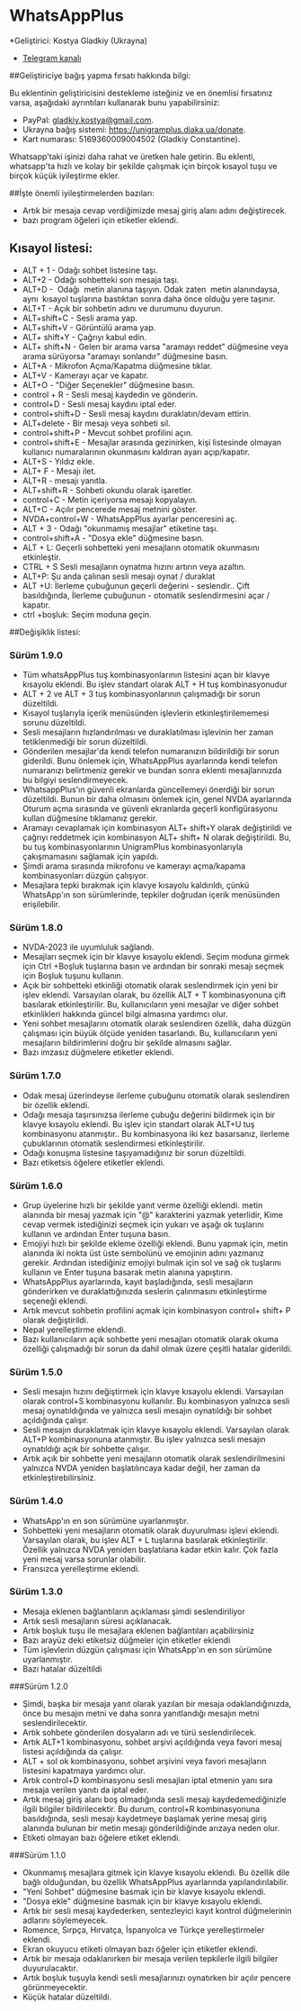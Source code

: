 # WhatsAppPlus

*Geliştirici: Kostya Gladkiy (Ukrayna)
* [Telegram kanalı](https://t.me/unigramPlus)

##Geliştiriciye bağış yapma fırsatı hakkında bilgi:

Bu eklentinin geliştiricisini destekleme isteğiniz ve en önemlisi fırsatınız varsa, aşağıdaki ayrıntıları kullanarak bunu yapabilirsiniz:

* PayPal: gladkiy.kostya@gmail.com.
* Ukrayna bağış sistemi: https://unigramplus.diaka.ua/donate.
* Kart numarası: 5169360009004502 (Gladkiy Constantine).

Whatsapp'taki işinizi daha rahat ve üretken hale getirin. Bu eklenti, whatsapp'ta hızlı ve kolay bir şekilde çalışmak için birçok kısayol tuşu ve birçok küçük iyileştirme ekler.

##İşte önemli iyileştirmelerden bazıları:

* Artık bir mesaja cevap verdiğimizde mesaj giriş alanı adını değiştirecek.
* bazı program öğeleri için etiketler eklendi.

## Kısayol listesi:

* ALT + 1 - Odağı sohbet listesine taşı.
* ALT+2 - Odağı sohbetteki son mesaja taşı.
* ALT+D -  Odağı  metin alanına taşıyın. Odak zaten  metin alanındaysa, aynı  kısayol tuşlarına bastıktan sonra daha önce olduğu yere taşınır.
* ALT+T - Açık bir sohbetin adını ve durumunu duyurun.
* ALT+shift+C - Sesli arama yap.
* ALT+shift+V - Görüntülü arama yap.
* ALT+ shift+Y - Çağrıyı kabul edin.
* ALT+ shift+N - Gelen bir arama 	varsa "aramayı reddet" düğmesine veya arama sürüyorsa "aramayı sonlandır" düğmesine basın.
* ALT+A - Mikrofon Açma/Kapatma düğmesine tıklar.
* ALT+V - Kamerayı açar ve kapatır.
* ALT+O - "Diğer Seçenekler" düğmesine basın.
* control + R - Sesli mesaj kaydedin ve gönderin.
* control+D - Sesli mesaj kaydını iptal eder.
* control+shift+D - Sesli mesaj kaydını duraklatın/devam ettirin.
* ALT+delete - Bir mesajı veya sohbeti sil.
* control+shift+P - Mevcut sohbet profilini açın.
* control+shift+E - Mesajlar arasında gezinirken, kişi listesinde olmayan kullanıcı numaralarının okunmasını kaldıran ayarı açıp/kapatır.
* ALT+S - Yıldız ekle.
* ALT+ F - Mesajı ilet.
* ALT+R - mesajı yanıtla.
* ALT+shift+R - Sohbeti okundu olarak işaretler.
* control+C - Metin içeriyorsa mesajı kopyalayın.
* ALT+C - Açılır pencerede mesaj metnini göster.
* NVDA+control+W - WhatsAppPlus ayarlar penceresini aç.
* ALT + 3 - Odağı "okunmamış mesajlar" etiketine taşı.
* control+shift+A - "Dosya ekle" düğmesine basın.
* ALT + L: Geçerli sohbetteki yeni mesajların otomatik okunmasını etkinleştir.
* CTRL + S Sesli mesajların oynatma hızını artırın veya azaltın.
* ALT+P: Şu anda çalınan sesli mesajı oynat / duraklat 
* ALT +U: İlerleme çubuğunun geçerli değerini - seslendir.. Çift basıldığında,  İlerleme çubuğunun - otomatik  seslendirmesini  açar / kapatır.
* ctrl +boşluk: Seçim moduna geçin.

##Değişiklik listesi:

### Sürüm 1.9.0

* Tüm whatsAppPlus tuş kombinasyonlarının listesini açan bir klavye kısayolu eklendi. Bu işlev standart olarak ALT + H tuş kombinasyonudur 
* ALT + 2 ve ALT + 3 tuş kombinasyonlarının çalışmadığı bir sorun düzeltildi.
* Kısayol tuşlarıyla  içerik menüsünden işlevlerin etkinleştirilememesi sorunu düzeltildi.
* Sesli mesajların hızlandırılması ve duraklatılması işlevinin her zaman tetiklenmediği bir sorun düzeltildi.
* Gönderilen  mesajlar'da kendi telefon numaranızın bildirildiği bir sorun giderildi. Bunu önlemek için, WhatsAppPlus ayarlarında  kendi telefon numaranızı  belirtmeniz gerekir ve bundan sonra eklenti mesajlarınızda  bu bilgiyi     seslendirmeyecek.
* WhatsappPlus'ın güvenli ekranlarda güncellemeyi önerdiği bir sorun düzeltildi. Bunun bir daha olmasını önlemek için, genel NVDA ayarlarında  Oturum açma sırasında ve güvenli ekranlarda geçerli konfigürasyonu kullan düğmesine tıklamanız gerekir.
* Aramayı cevaplamak için kombinasyon ALT+ shift+Y olarak değiştirildi ve çağrıyı reddetmek için kombinasyon ALT+ shift+ N olarak değiştirildi. Bu, bu tuş kombinasyonlarının UnigramPlus kombinasyonlarıyla çakışmamasını sağlamak için yapıldı.
* Şimdi arama sırasında mikrofonu ve kamerayı açma/kapama kombinasyonları düzgün çalışıyor.
* Mesajlara tepki bırakmak için klavye kısayolu kaldırıldı, çünkü 
WhatsApp'ın son sürümlerinde, tepkiler doğrudan içerik menüsünden erişilebilir.

### Sürüm 1.8.0

* NVDA-2023 ile uyumluluk sağlandı.
* Mesajları seçmek için bir klavye kısayolu eklendi. Seçim moduna girmek için Ctrl +Boşluk tuşlarına basın ve ardından bir sonraki mesajı seçmek için Boşluk tuşunu kullanın.
* Açık bir sohbetteki etkinliği otomatik olarak  seslendirmek için yeni bir işlev eklendi. Varsayılan olarak, bu özellik ALT + T kombinasyonuna çift basılarak etkinleştirilir. Bu, kullanıcıların yeni mesajlar ve diğer sohbet etkinlikleri hakkında güncel  bilgi almasına yardımcı olur.
* Yeni sohbet mesajlarını otomatik olarak  seslendiren özellik, daha  düzgün çalışması  için büyük ölçüde yeniden tasarlandı. Bu, kullanıcıların yeni mesajların bildirimlerini doğru bir şekilde almasını sağlar.
* Bazı imzasız düğmelere etiketler eklendi.

### Sürüm 1.7.0

* Odak mesaj üzerindeyse ilerleme çubuğunu otomatik olarak seslendiren bir özellik eklendi.
* Odağı mesaja   taşırsınızsa ilerleme çubuğu değerini bildirmek için bir klavye kısayolu eklendi. Bu işlev için standart olarak ALT+U tuş kombinasyonu   atanmıştır.. Bu kombinasyona iki kez basarsanız, ilerleme çubuklarının otomatik seslendirmesi etkinleştirilir.
* Odağı konuşma listesine taşıyamadığınız bir sorun düzeltildi.
* Bazı etiketsis  öğelere etiketler eklendi.

### Sürüm 1.6.0

* Grup üyelerine hızlı bir şekilde yanıt verme  özelliği eklendi.  metin alanında bir mesaj yazmak için "@" karakterini yazmak yeterlidir, Kime cevap vermek istediğinizi seçmek için yukarı ve aşağı ok tuşlarını kullanın ve ardından Enter tuşuna basın.
* Emojiyi hızlı bir şekilde ekleme  özelliği eklendi. Bunu yapmak için,  metin alanında iki nokta üst üste sembolünü ve emojinin adını yazmanız gerekir. Ardından istediğiniz emojiyi bulmak için sol ve sağ ok tuşlarını kullanın ve Enter tuşuna basarak metin  alanına yapıştırın.
* WhatsAppPlus ayarlarında, kayıt başladığında, sesli mesajların gönderirken ve duraklattığınızda seslerin çalınmasını etkinleştirme seçeneği eklendi.
* Artık mevcut sohbetin profilini açmak için kombinasyon control+ shift+ P olarak değiştirildi.
* Nepal yerelleştirme eklendi.
* Bazı kullanıcıların açık sohbette yeni mesajları otomatik olarak okuma özelliği çalışmadığı bir sorun da dahil olmak üzere çeşitli hatalar giderildi.

### Sürüm 1.5.0

* Sesli mesajın hızını değiştirmek için klavye kısayolu eklendi. Varsayılan olarak control+S kombinasyonu kullanılır. Bu kombinasyon yalnızca sesli mesaj  oynatıldığında ve yalnızca sesli mesajın  oynatıldığı bir  sohbet açıldığında çalışır.
* Sesli mesajın duraklatmak için klavye kısayolu eklendi. Varsayılan olarak ALT+P kombinasyonuna atanmıştır. Bu işlev yalnızca sesli mesajın  oynatıldığı açık bir sohbette çalışır.
* Artık açık bir sohbette yeni mesajların otomatik olarak seslendirilmesini yalnızca NVDA yeniden başlatılıncaya kadar değil, her zaman da etkinleştirebilirsiniz.

### Sürüm 1.4.0

* WhatsApp'ın en son sürümüne uyarlanmıştır.
* Sohbetteki yeni mesajların otomatik olarak duyurulması işlevi eklendi. Varsayılan olarak, bu işlev ALT + L tuşlarına basılarak etkinleştirilir. Özellik yalnızca NVDA yeniden başlatılana kadar etkin kalır. Çok fazla yeni  mesaj varsa sorunlar olabilir.
* Fransızca yerelleştirme eklendi.

### Sürüm 1.3.0

* Mesaja eklenen bağlantıların açıklaması şimdi  seslendiriliyor
* Artık sesli mesajların süresi açıklanacak.
* Artık  boşluk tuşu  ile mesajlara eklenen bağlantıları açabilirsiniz
* Bazı arayüz  deki  etiketsiz düğmeler için etiketler eklendi
* Tüm işlevlerin düzgün çalışması için WhatsApp'ın en son sürümüne uyarlanmıştır.
* Bazı hatalar düzeltildi

###Sürüm 1.2.0

* Şimdi, başka bir mesaja yanıt olarak yazılan bir mesaja odaklandığınızda, önce bu mesajın metni ve daha sonra yanıtlandığı mesajın metni seslendirilecektir.
* Artık sohbete gönderilen dosyaların adı ve türü seslendirilecek.
* Artık ALT+1 kombinasyonu, sohbet arşivi açıldığında veya   favori mesaj listesi açıldığında da çalışır.
* ALT + sol ok kombinasyonu, sohbet arşivini veya favori mesajların listesini kapatmaya yardımcı olur.
* Artık control+D kombinasyonu sesli mesajları iptal etmenin yanı sıra mesaja verilen yanıtı da iptal eder.
* Artık mesaj giriş alanı boş olmadığında sesli mesajı kaydedemediğinizle ilgili bilgiler bildirilecektir. Bu durum, control+R kombinasyonuna basıldığında, sesli mesajı kaydetmeye başlamak yerine mesaj giriş alanında bulunan bir metin mesajı gönderildiğinde arızaya neden olur.
* Etiketi olmayan bazı öğelere etiket eklendi.

###Sürüm 1.1.0

* Okunmamış mesajlara gitmek için klavye kısayolu eklendi. Bu özellik dile bağlı olduğundan, bu özellik WhatsAppPlus ayarlarında yapılandırılabilir.
* "Yeni Sohbet" düğmesine basmak için bir klavye kısayolu eklendi.
* "Dosya ekle" düğmesine basmak için bir klavye kısayolu eklendi.
* Artık bir sesli mesaj kaydederken, sentezleyici kayıt kontrol düğmelerinin adlarını söylemeyecek.
* Romence, Sırpça, Hırvatça, İspanyolca ve Türkçe yerelleştirmeler eklendi.
* Ekran okuyucu etiketi olmayan bazı öğeler için etiketler eklendi.
* Artık bir mesaja odaklanırken bir mesaja verilen tepkilerle ilgili bilgiler duyurulacaktır.
* Artık boşluk tuşuyla kendi sesli mesajlarınızı oynatırken  bir açılır pencere görünmeyecektir.
* Küçük hatalar düzeltildi.